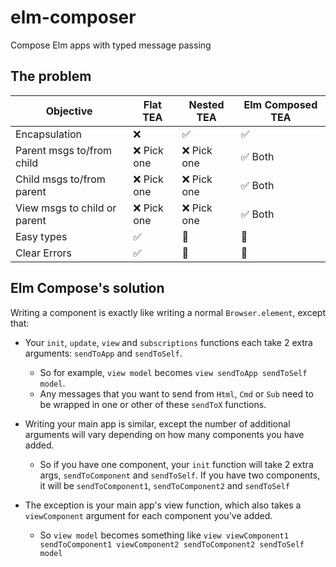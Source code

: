 
# elm-composer

Compose Elm apps with typed message passing


## The problem

| Objective                    | Flat TEA   | Nested TEA | Elm Composed TEA |
| ---------------------------- | ---------- | ---------- | ---------------- |
| Encapsulation                | ❌          | ✅          | ✅                |
| Parent msgs to/from child    | ❌ Pick one | ❌ Pick one | ✅ Both           |
| Child msgs to/from parent    | ❌ Pick one | ❌ Pick one | ✅ Both           |
| View msgs to child or parent | ❌ Pick one | ❌ Pick one | ✅ Both           |
| Easy types                   | ✅          | 🤔          | 🙈                |
| Clear Errors                 | ✅          | 🤔          | 🙈                |


## Elm Compose's solution

Writing a component is exactly like writing a normal `Browser.element`, except that:

- Your `init`, `update`, `view` and `subscriptions` functions each take 2 extra arguments: `sendToApp` and `sendToSelf`.
  - So for example, `view model` becomes `view sendToApp sendToSelf model`.
  - Any messages that you want to send from `Html`, `Cmd` or `Sub` need to be wrapped in one or other of these `sendToX` functions.
- Writing your main app is similar, except the number of additional arguments will vary depending on how many components you have added.
  - So if you have one component, your `init` function will take 2 extra args, `sendToComponent` and `sendToSelf`. If you have two components, it will be `sendToComponent1`, `sendToComponent2` and `sendToSelf`

- The exception is your main app's view function, which also takes a `viewComponent` argument for each component you've added.
  - So `view model` becomes something like `view viewComponent1 sendToComponent1 viewComponent2 sendToComponent2 sendToSelf model`
